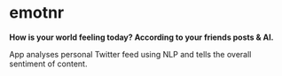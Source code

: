 # emotnr

**How is your world feeling today?
According to your friends posts & AI.**

App analyses personal Twitter feed using NLP and tells the overall sentiment of content.
